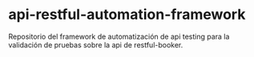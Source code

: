 # api-restful-automation-framework
Repositorio del framework de automatización de api testing para la validación de pruebas sobre la api de restful-booker. 
